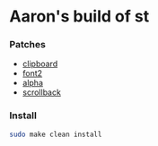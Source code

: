 # Aaron's build of st

### Patches
- [clipboard](https://st.suckless.org/patches/clipboard/)
- [font2](https://st.suckless.org/patches/font2/)
- [alpha](https://st.suckless.org/patches/alpha/)
- [scrollback](https://st.suckless.org/patches/scrollback/)

### Install
```bash
sudo make clean install
```
